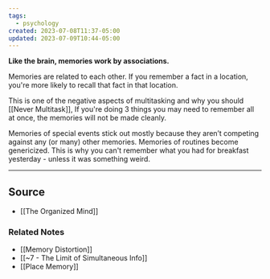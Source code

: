 ```yaml
---
tags:
  - psychology
created: 2023-07-08T11:37-05:00
updated: 2023-07-09T10:44-05:00
---
```

**Like the brain, memories work by associations.**

Memories are related to each other. If you remember a fact in a location, you're more likely to recall that fact in that location.

This is one of the negative aspects of multitasking and why you should [[Never Multitask]], If you're doing 3 things you may need to remember all at once, the memories will not be made cleanly. 

Memories of special events stick out mostly because they aren’t competing against any (or many) other memories. Memories of routines become genericized. This is why you can't remember what you had for breakfast yesterday - unless it was something weird. 

---

## Source
- [[The Organized Mind]]

### Related Notes
- [[Memory Distortion]]
- [[~7 - The Limit of Simultaneous Info]]
- [[Place Memory]]